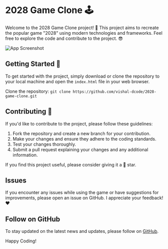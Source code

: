 # 2028 Game Clone 🕹️

Welcome to the 2028 Game Clone project! 🚀 This project aims to recreate the popular game "2028" using modern technologies and frameworks. Feel free to explore the code and contribute to the project. 😎

![App Screenshot](https://i.ibb.co/hMNsXzJ/preview.png)

## Getting Started 🚀

To get started with the project, simply download or clone the repository to your local machine and open the `index.html` file in your web browser.

Clone the repository: `git clone https://github.com/vishal-dcode/2028-game-clone.git`

## Contributing 🤝

If you'd like to contribute to the project, please follow these guidelines:

1. Fork the repository and create a new branch for your contribution.
2. Make your changes and ensure they adhere to the coding standards.
3. Test your changes thoroughly.
4. Submit a pull request explaining your changes and any additional information.

If you find this project useful, please consider giving it a 🌟 star.

## Issues

If you encounter any issues while using the game or have suggestions for improvements, please open an issue on GitHub. I appreciate your feedback!❤️

## Follow on GitHub

To stay updated on the latest news and updates, please follow on [GitHub](https://github.com/vishal-dcode).

Happy Coding!
